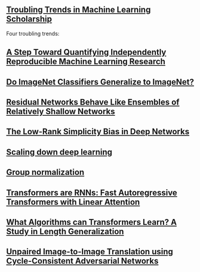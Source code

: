 ## [Troubling Trends in Machine Learning Scholarship](https://arxiv.org/abs/1807.03341)

Four troubling trends:



## [A Step Toward Quantifying Independently Reproducible Machine Learning Research](https://arxiv.org/abs/1909.06674)




## [Do ImageNet Classifiers Generalize to ImageNet?](https://arxiv.org/abs/1902.10811)





## [Residual Networks Behave Like Ensembles of Relatively Shallow Networks](https://arxiv.org/abs/1605.06431)



## [The Low-Rank Simplicity Bias in Deep Networks](https://arxiv.org/abs/2103.10427 )




## [Scaling down deep learning](https://arxiv.org/abs/2011.14439)



## [Group normalization](https://arxiv.org/abs/1803.08494)



## [Transformers are RNNs: Fast Autoregressive Transformers with Linear Attention](https://proceedings.mlr.press/v119/katharopoulos20a.html)



## [What Algorithms can Transformers Learn? A Study in Length Generalization](https://arxiv.org/abs/2310.16028 )




## [Unpaired Image-to-Image Translation using Cycle-Consistent Adversarial Networks](https://arxiv.org/abs/1703.10593)



